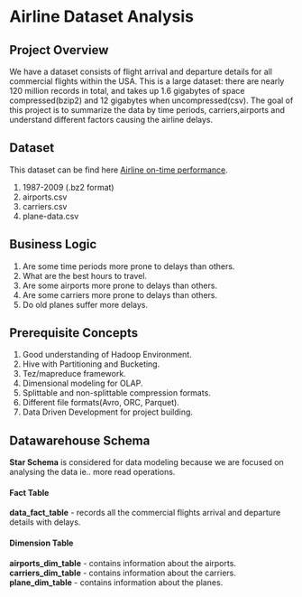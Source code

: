 # **Airline Dataset Analysis**

## **Project Overview**
We have a dataset consists of flight arrival and departure details for all commercial flights within the USA.
This is a large dataset: there are nearly 120 million records in total, and takes up 1.6 gigabytes of space compressed(bzip2) and 12 gigabytes when uncompressed(csv).
The goal of this project is to summarize the data by time periods, carriers,airports and understand different factors causing the airline delays.

## **Dataset**
This dataset can be find here [Airline on-time performance](http://stat-computing.org/dataexpo/2009/).
1. 1987-2009 (.bz2 format)
2. airports.csv
3. carriers.csv
4. plane-data.csv

## **Business Logic**
1. Are some time periods more prone to delays than others.
2. What are the best hours to travel.
3. Are some airports more prone to delays than others.
4. Are some carriers more prone to delays than others.
5. Do old planes suffer more delays.

## **Prerequisite Concepts**
1. Good understanding of Hadoop Environment.
2. Hive with Partitioning and Bucketing.
3. Tez/mapreduce framework.
4. Dimensional modeling for OLAP.
5. Splittable and non-splittable compression formats.
6. Different file formats(Avro, ORC, Parquet).
7. Data Driven Development for project building.

## **Datawarehouse Schema**

**Star Schema** is considered for data modeling because we are focused on analysing the data ie.. more read operations.

#### **Fact Table**

**data_fact_table** - records all the commercial flights arrival and departure details with delays.

#### **Dimension Table**

**airports_dim_table** - contains information about the airports.  
**carriers_dim_table** - contains information about the carriers.  
**plane_dim_table** - contains information about the planes.  


